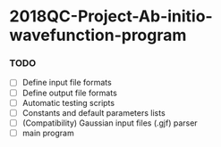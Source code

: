 # 2018QC-Project-Ab-initio-wavefunction-program

### TODO

- [ ] Define input file formats
- [ ] Define output file formats
- [ ] Automatic testing scripts
- [ ] Constants and default parameters lists
- [ ] (Compatibility) Gaussian input files (.gjf) parser
- [ ] main program
